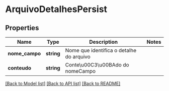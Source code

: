 # ArquivoDetalhesPersist

## Properties
Name | Type | Description | Notes
------------ | ------------- | ------------- | -------------
**nome_campo** | **string** | Nome que identifica o detalhe do arquivo | 
**conteudo** | **string** | Conte\u00C3\u00BAdo do nomeCampo | 

[[Back to Model list]](../README.md#documentation-for-models) [[Back to API list]](../README.md#documentation-for-api-endpoints) [[Back to README]](../README.md)


